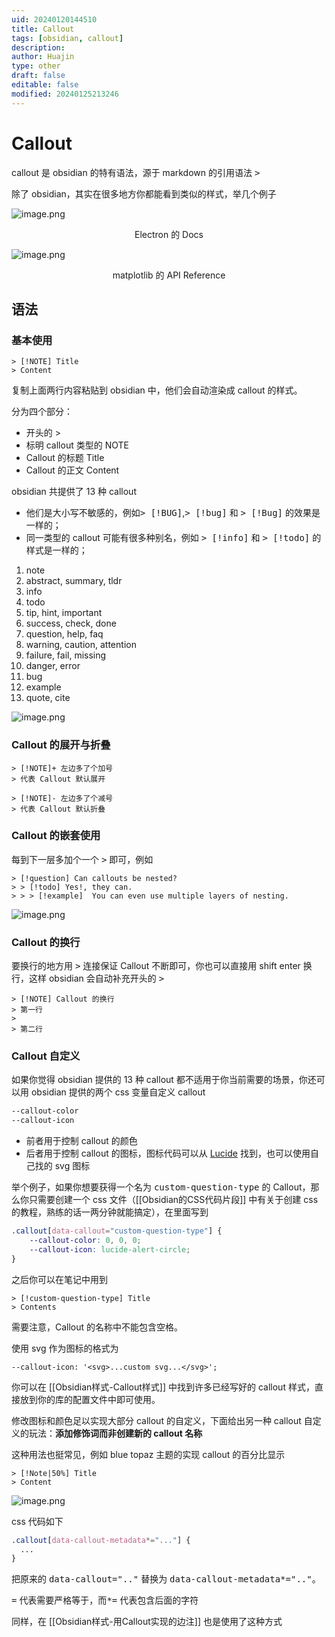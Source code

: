 ```yaml
---
uid: 20240120144510
title: Callout
tags: [obsidian, callout]
description: 
author: Huajin
type: other
draft: false
editable: false
modified: 20240125213246
---
```


# Callout

callout 是 obsidian 的特有语法，源于 markdown 的引用语法 <kbd>></kbd>

除了 obsidian，其实在很多地方你都能看到类似的样式，举几个例子

![image.png](https://cdn.pkmer.cn/images/20240120144817.png!pkmer)

<center>Electron 的 Docs</center>

![image.png](https://cdn.pkmer.cn/images/20240120145249.png!pkmer)

<center>matplotlib 的 API Reference</center>

## 语法

### 基本使用

```
> [!NOTE] Title
> Content
```

复制上面两行内容粘贴到 obsidian 中，他们会自动渲染成 callout 的样式。

分为四个部分：

- 开头的 >
- 标明 callout 类型的 NOTE
- Callout 的标题 Title
- Callout 的正文 Content

obsidian 共提供了 13 种 callout

- 他们是大小写不敏感的，例如<kbd>> [!BUG]</kbd>,<kbd>> [!bug]</kbd> 和 <kbd>> [!Bug]</kbd> 的效果是一样的；
- 同一类型的 callout 可能有很多种别名，例如 <kbd>> [!info]</kbd> 和 <kbd>> [!todo]</kbd> 的样式是一样的；

1. note
2. abstract, summary, tldr
3. info
4. todo
5. tip, hint, important
6. success, check, done
7. question, help, faq
8. warning, caution, attention
9. failure, fail, missing
10. danger, error
11. bug
12. example
13. quote, cite

![image.png](https://cdn.pkmer.cn/images/20240120150627.png!pkmer)

### Callout 的展开与折叠

```
> [!NOTE]+ 左边多了个加号
> 代表 Callout 默认展开

> [!NOTE]- 左边多了个减号
> 代表 Callout 默认折叠
```

### Callout 的嵌套使用

每到下一层多加个一个 <kbd>></kbd> 即可，例如

```
> [!question] Can callouts be nested?
> > [!todo] Yes!, they can.
> > > [!example]  You can even use multiple layers of nesting.
```

![image.png](https://cdn.pkmer.cn/images/20240120151430.png!pkmer)

### Callout 的换行

要换行的地方用 <kbd>></kbd> 连接保证 Callout 不断即可，你也可以直接用 shift enter 换行，这样 obsidian 会自动补充开头的 <kbd>></kbd>

```
> [!NOTE] Callout 的换行
> 第一行
> 
> 第二行
```

### Callout 自定义

如果你觉得 obsidian 提供的 13 种 callout 都不适用于你当前需要的场景，你还可以用 obsidian 提供的两个 css 变量自定义 callout

```css
--callout-color
--callout-icon
```

- 前者用于控制 callout 的颜色
- 后者用于控制 callout 的图标，图标代码可以从 [Lucide](https://lucide.dev/) 找到，也可以使用自己找的 svg 图标

举个例子，如果你想要获得一个名为 <kbd>custom-question-type</kbd> 的 Callout，那么你只需要创建一个 css 文件（[[Obsidian的CSS代码片段]] 中有关于创建 css 的教程，熟练的话一两分钟就能搞定），在里面写到

```css
.callout[data-callout="custom-question-type"] {
    --callout-color: 0, 0, 0;
    --callout-icon: lucide-alert-circle;
}
```

之后你可以在笔记中用到

```
> [!custom-question-type] Title
> Contents
```

需要注意，Callout 的名称中不能包含空格。

使用 svg 作为图标的格式为

```
--callout-icon: '<svg>...custom svg...</svg>';
```

你可以在 [[Obsidian样式-Callout样式]] 中找到许多已经写好的 callout 样式，直接放到你的库的配置文件中即可使用。

修改图标和颜色足以实现大部分 callout 的自定义，下面给出另一种 callout 自定义的玩法：**添加修饰词而非创建新的 callout 名称**

这种用法也挺常见，例如 blue topaz 主题的实现 callout 的百分比显示

```
> [!Note|50%] Title
> Content
```

![image.png](https://cdn.pkmer.cn/images/20240120153917.png!pkmer)

css 代码如下

```css
.callout[data-callout-metadata*="..."] {
  ...
}
```

把原来的 <kbd>data-callout=".."</kbd> 替换为 <kbd>data-callout-metadata*=".."</kbd>。

<kbd>=</kbd> 代表需要严格等于，而<kbd>*=</kbd> 代表包含后面的字符

同样，在 [[Obsidian样式-用Callout实现的边注]] 也是使用了这种方式

